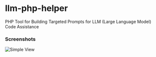 # llm-php-helper
PHP Tool for Building Targeted Prompts for LLM (Large Language Model) Code Assistance

### Screenshots

![Simple View](https://github.com/yardimli/llm-php-helper/blob/main/llm-prompt-builder.jpg?raw=true)
